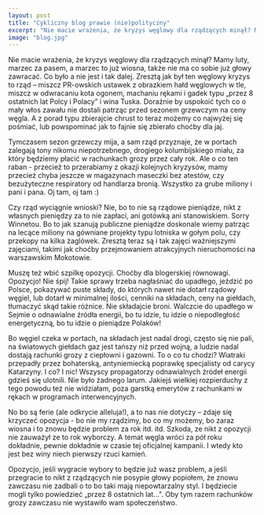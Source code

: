 ```yaml
---
layout: post
title: "Cykliczny blog prawie (nie)polityczny"
excerpt: "Nie macie wrażenia, że kryzys węglowy dla rządzących minął? Mamy luty, marzec za pasem, a marzec to już wiosna, także nie ma co sobie już głowy zawracać. Co było a nie jest i tak dalej. Zresztą jak był ten węglowy kryzys to rząd – miszcz PR-owskich ustawek z obrazkiem hałd węglowych w tle, miszcz w odwracaniu kota ogonem, machaniu rękami i gadek typu „przez 8 ostatnich lat Polcy i Polacy” i wina Tuska. Doraźnie by uspokoić tych co o mały włos zawału nie dostali patrząc przed sezonem grzewczym na ceny węgla. A z porad typu zbierajcie chrust to teraz możemy co najwyżej się pośmiać, lub powspominać jak to fajnie się zbierało choćby dla jaj."
image: "blog.jpg"
---
```


Nie macie wrażenia, że kryzys węglowy dla rządzących minął? Mamy luty, marzec za pasem, a marzec to już wiosna, także nie ma co sobie już głowy zawracać. Co było a nie jest i tak dalej. Zresztą jak był ten węglowy kryzys to rząd – miszcz PR-owskich ustawek z obrazkiem hałd węglowych w tle, miszcz w odwracaniu kota ogonem, machaniu rękami i gadek typu „przez 8 ostatnich lat Polcy i Polacy” i wina Tuska. Doraźnie by uspokoić tych co o mały włos zawału nie dostali patrząc przed sezonem grzewczym na ceny węgla. A z porad typu zbierajcie chrust to teraz możemy co najwyżej się pośmiać, lub powspominać jak to fajnie się zbierało choćby dla jaj.

Tymczasem sezon grzewczy mija, a sam rząd przyznaje, że w portach zalegają tony nikomu niepotrzebnego, drogiego kolumbijskiego miału, za który będziemy płacić w rachunkach grozy przez cały rok. Ale o co ten raban - przecież to przerabiamy z okazji kolejnych kryzysów, mamy przecież chyba jeszcze w magazynach maseczki bez atestów, czy bezużyteczne respiratory od handlarza bronią. Wszystko za grube miliony i pani i pana. Oj tam, oj tam :)


Czy rząd wyciągnie wnioski? Nie, bo to nie są rządowe pieniądze, nikt z własnych pieniędzy za to nie zapłaci, ani gotówką ani stanowiskiem. Sorry Winnetou. Bo to jak szanują publiczne pieniądze doskonale wiemy patrząc na lecące miliony na gówniane projekty typu lotniska w gołym polu, czy przekopy na kilka żaglówek. Zresztą teraz są i tak zajęci ważniejszymi zajęciami, takimi jak choćby przejmowaniem atrakcyjnych nieruchomości na warszawskim Mokotowie.

Muszę też wbić szpilkę opozycji. Choćby dla blogerskiej równowagi. Opozycjo! Nie śpij! Takie sprawy trzeba nagłaśniać do upadłego, jeździć po Polsce, pokazywać puste składy, do których nawet nie dotarł rządowy węgiel, lub dotarł w minimalnej ilości, cenniki na składach, ceny na giełdach, tłumaczyć skąd takie różnice. Nie składajcie broni. Walczcie do upadłego w Sejmie o odnawialne źródła energii, bo tu idzie, tu idzie o niepodległość energetyczną, bo tu idzie o pieniądze Polaków!

Bo węgiel czeka w portach, na składach jest nadal drogi, często się nie pali, na światowych giełdach gaz jest tańszy niż przed wojną, a ludzie nadal dostają rachunki grozy z ciepłowni i gazowni. To o co tu chodzi? Wiatraki przepadły przez bohaterską, antyniemiecką poprawkę specjalisty od carycy Katarzyny. I co? I nic! Wszyscy propagatorzy odnawialnych źródeł energii gdzieś się ulotnili. Nie było żadnego larum. Jakiejś wielkiej rozpierduchy z tego powodu też nie widziałam, poza garstką emerytów z rachunkami w rękach w programach interwencyjnych.


No bo są ferie (ale odkrycie alleluja!), a to nas nie dotyczy – zdaje się krzyczeć opozycja - bo nie my rządzimy, bo co my możemy, bo zaraz wiosna i to znowu będzie problem za rok itd. itd. Szkoda, ze nikt z opozycji nie zauważył ze to rok wyborczy. A temat węgla wróci za pół roku dokładnie, pewnie dokładnie w czasie tej oficjalnej kampanii. I wtedy kto jest bez winy niech pierwszy rzuci kamień.


Opozycjo, jeśli wygracie wybory to będzie już wasz problem, a jeśli przegracie to nikt z rządzących nie posypie głowy popiołem, że znowu zawczasu nie zadbali o to bo taki mają niepowtarzalny styl. I będziecie mogli tylko powiedzieć „przez 8 ostatnich lat...". Oby tym razem rachunków grozy zawczasu nie wystawiło wam społeczeństwo.

	
